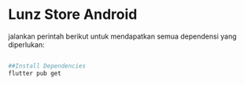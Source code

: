# Lunz Store Android

jalankan perintah berikut untuk mendapatkan semua dependensi yang diperlukan:
```bash

##Install Dependencies
flutter pub get
